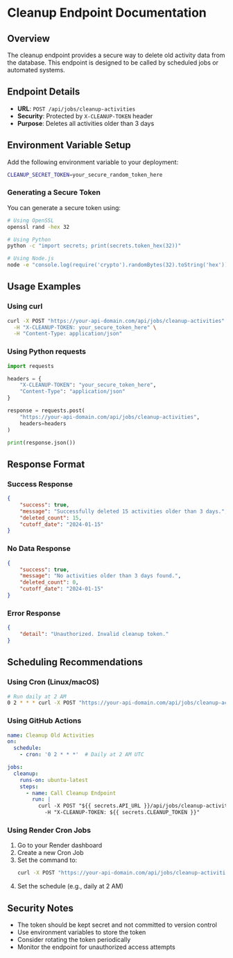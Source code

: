 # Cleanup Endpoint Documentation

## Overview
The cleanup endpoint provides a secure way to delete old activity data from the database. This endpoint is designed to be called by scheduled jobs or automated systems.

## Endpoint Details
- **URL**: `POST /api/jobs/cleanup-activities`
- **Security**: Protected by `X-CLEANUP-TOKEN` header
- **Purpose**: Deletes all activities older than 3 days

## Environment Variable Setup

Add the following environment variable to your deployment:

```bash
CLEANUP_SECRET_TOKEN=your_secure_random_token_here
```

### Generating a Secure Token
You can generate a secure token using:

```bash
# Using OpenSSL
openssl rand -hex 32

# Using Python
python -c "import secrets; print(secrets.token_hex(32))"

# Using Node.js
node -e "console.log(require('crypto').randomBytes(32).toString('hex'))"
```

## Usage Examples

### Using curl
```bash
curl -X POST "https://your-api-domain.com/api/jobs/cleanup-activities" \
  -H "X-CLEANUP-TOKEN: your_secure_token_here" \
  -H "Content-Type: application/json"
```

### Using Python requests
```python
import requests

headers = {
    "X-CLEANUP-TOKEN": "your_secure_token_here",
    "Content-Type": "application/json"
}

response = requests.post(
    "https://your-api-domain.com/api/jobs/cleanup-activities",
    headers=headers
)

print(response.json())
```

## Response Format

### Success Response
```json
{
    "success": true,
    "message": "Successfully deleted 15 activities older than 3 days.",
    "deleted_count": 15,
    "cutoff_date": "2024-01-15"
}
```

### No Data Response
```json
{
    "success": true,
    "message": "No activities older than 3 days found.",
    "deleted_count": 0,
    "cutoff_date": "2024-01-15"
}
```

### Error Response
```json
{
    "detail": "Unauthorized. Invalid cleanup token."
}
```

## Scheduling Recommendations

### Using Cron (Linux/macOS)
```bash
# Run daily at 2 AM
0 2 * * * curl -X POST "https://your-api-domain.com/api/jobs/cleanup-activities" -H "X-CLEANUP-TOKEN: your_token"
```

### Using GitHub Actions
```yaml
name: Cleanup Old Activities
on:
  schedule:
    - cron: '0 2 * * *'  # Daily at 2 AM UTC

jobs:
  cleanup:
    runs-on: ubuntu-latest
    steps:
      - name: Call Cleanup Endpoint
        run: |
          curl -X POST "${{ secrets.API_URL }}/api/jobs/cleanup-activities" \
            -H "X-CLEANUP-TOKEN: ${{ secrets.CLEANUP_TOKEN }}"
```

### Using Render Cron Jobs
1. Go to your Render dashboard
2. Create a new Cron Job
3. Set the command to:
   ```bash
   curl -X POST "https://your-api-domain.com/api/jobs/cleanup-activities" -H "X-CLEANUP-TOKEN: your_token"
   ```
4. Set the schedule (e.g., daily at 2 AM)

## Security Notes
- The token should be kept secret and not committed to version control
- Use environment variables to store the token
- Consider rotating the token periodically
- Monitor the endpoint for unauthorized access attempts

